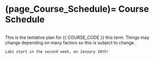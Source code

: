 (page_Course_Schedule)=
Course Schedule
=======================

```{include} syllabus_bits/schedule.md
```

This is the tentative plan for {{ COURSE_CODE }} this term.
Things may change depending on many factors so this is subject to change.

```{note}
Labs start in the second week, on January 10th!
```

<!--

```{attention}
Note: Until at least February 7th, all labs will be offered online via Zoom. Attendance in the lab sessions is **not** required, but you cannot pass the course without completing the labs. You are welcome to attend any of the labs sessions in the course (i.e. not just the ones you are registered in), as many times as you like to get extra help.
```


| Wk | Date   | Topic                                                      | Activity | Lab    | Logs  | Test / Bonus Test        |
|----|--------|------------------------------------------------------------|----------|--------|-------|--------------------------|
| ``  | Jan 11 | About this course, and Processing                          | --       | --     | --    | --                       |
| 1  | Jan 18 | Setting up (Git, GitHub, the Terminal and some Processing) | A1       | Lab 1  | LL 1  | Test 0 (course policies) |
| 2  | Jan 25 | Starting with Pixels in Processing and the environment     | A2       | Lab 2  | LL 2  | Test 1 (weeks 0-2)       |
| 3  | Feb 1  | Interactions                                               | A3       | Lab 3  | LL 3  | Bonus Test 1             |
| 4  | Feb 8  | Variables                                                  | A4       | Lab 4  | LL 4  | Test 2 (weeks 3-4)       |
| 5  | Feb 15 | Reading Week (no new material)                             | --       | --     | --    | --                       |
| 6  | Feb 22 | Conditionals and Images                                    | A6       | Lab 6  | LL 6  | Bonus Test 2             |
| 7  | Mar 1  | Images and Loops                                           | A7       | Lab 7  | LL 7  | N/A                      |
| 8  | Mar 8  | Functions                                                  | A8       | Lab 8  | LL 8  | Test 3 (weeks 6-7)       |
| 9  | Mar 15 | Object-oriented programming I                              | A9       | Lab 9  | LL 9  | Bonus Test 3             |
| 10 | Mar 22 | Object-oriented programming II                             | A10      | Lab 10 | LL 10 | Test 4 (weeks 8-10)       |
| 11 | Mar 29 | Class Cancelled (Good Friday)                              | --       | Lab 11 | LL 11 | Bonus Test 4             |
| 12 | Apr 5  | Arrays                                                     | A11      | --     | LL 12 | Test 5 (weeks 11-12)      |
| 13 | Apr 12 | Text, Data, Videos (Optional)                              | --       | --     | --    | Bonus Test 5             |


00. Kinect and processing (Ignore)

Test 1: Git and Command Line & Primitive Shapes in processing (Weeks 0-2)

    - Git and GitHub (coding train videos)
    - Command line ()
    0. Intro to processing (7)
    1. Pixels (1)
    2. Processing environment (2)

Test 2: Processing and Interactions (3-4)
    3. Interactions (3)
    4. Variables (4)

Test 3-revised: Loops, Images, Conditionals (6+7)

Test 4-revised: Functions and OOP ()

Test 5-revised: Arrays ()

Test 4: OOP and Arrays (8-9)

    8. OOP (6)
    9. Arrays (5)

Test 5: Overview (9-10)

    10. Images and Pixels (7)
    11. Videos (10)
    13. Text and Data 


------ Previous structure
1. Intro, Software Dev, Into ro processing (coordinates & shapes)
2. Primitive shapes, debugging, text, color, active sketches, user interaction
3. Active sketches, user interaction, coordinate transformation, variables and math A
4. Variables and math B, C, and Practice
5. Useful functions: map, norm, constrain, random, noise, images
6. Midterm revision, midterm, review solutions
7. Reading week off
8. Conditionals
9. Loops and functions
10. Functions and OOP
11. Midterm 2
12. OOP
13. Arrays, arrays of object, from processing to Java
14. libraries, gaming techniques, custom shapes, math, data visualization, intro to 3d

-->